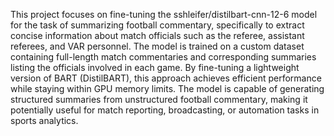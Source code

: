 This project focuses on fine-tuning the sshleifer/distilbart-cnn-12-6 model for the task of summarizing football commentary, specifically to extract concise information about match officials such as the referee, assistant referees, and VAR personnel. The model is trained on a custom dataset containing full-length match commentaries and corresponding summaries listing the officials involved in each game. By fine-tuning a lightweight version of BART (DistilBART), this approach achieves efficient performance while staying within GPU memory limits. The model is capable of generating structured summaries from unstructured football commentary, making it potentially useful for match reporting, broadcasting, or automation tasks in sports analytics.

